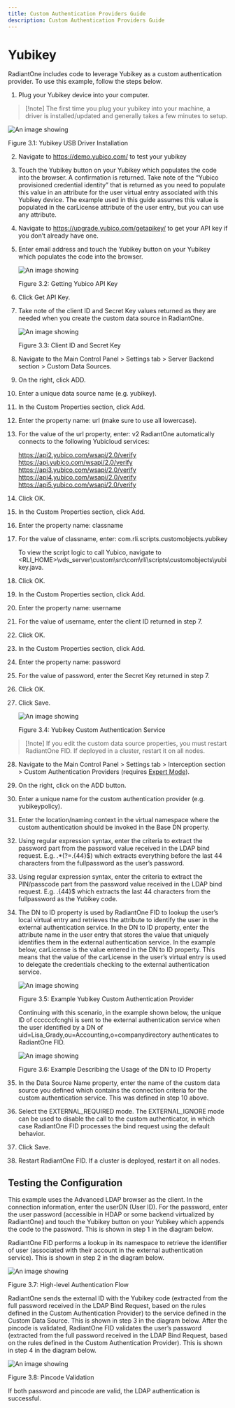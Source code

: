 ```yaml
---
title: Custom Authentication Providers Guide
description: Custom Authentication Providers Guide
---
```


# Yubikey

RadiantOne includes code to leverage Yubikey as a custom authentication provider. To use this example, follow the steps below.

1.	Plug your Yubikey device into your computer.

>[!note] The first time you plug your yubikey into your machine, a driver is installed/updated and generally takes a few minutes to setup.
 
  ![An image showing ](Media/Image3.1.jpg)

   Figure 3.1: Yubikey USB Driver Installation

2.	Navigate to https://demo.yubico.com/ to test your yubikey

3.	Touch the Yubikey button on your Yubikey which populates the code into the browser. A confirmation is returned. Take note of the “Yubico provisioned credential identity” that is returned as you need to populate this value in an attribute for the user virtual entry associated with this Yubikey device. The example used in this guide assumes this value is populated in the carLicense attribute of the user entry, but you can use any attribute.

4.	Navigate to https://upgrade.yubico.com/getapikey/ to get your API key if you don’t already have one.

5.	Enter email address and touch the Yubikey button on your Yubikey which populates the code into the browser.

    ![An image showing ](Media/Image3.2.jpg)

    Figure 3.2: Getting Yubico API Key

6.	Click Get API Key.

7.	Take note of the client ID and Secret Key values returned as they are needed when you create the custom data source in RadiantOne.

    ![An image showing ](Media/Image3.3.jpg)

    Figure 3.3: Client ID and Secret Key

8.	Navigate to the Main Control Panel > Settings tab > Server Backend section > Custom Data Sources.

9.	On the right, click ADD.

10.	Enter a unique data source name (e.g. yubikey).

11.	In the Custom Properties section, click Add.

12.	Enter the property name: url  (make sure to use all lowercase).

13.	For the value of the url property, enter: v2
RadiantOne automatically connects to the following Yubicloud services:

    https://api2.yubico.com/wsapi/2.0/verify
    <br> https://api.yubico.com/wsapi/2.0/verify
    <br> https://api3.yubico.com/wsapi/2.0/verify
    <br> https://api4.yubico.com/wsapi/2.0/verify
    <br> https://api5.yubico.com/wsapi/2.0/verify

14.	Click OK.

15.	In the Custom Properties section, click Add.

16.	Enter the property name: classname 

17.	For the value of classname, enter: com.rli.scripts.customobjects.yubikey

    To view the script logic to call Yubico, navigate to <RLI_HOME>\vds_server\custom\src\com\rli\scripts\customobjects\yubikey.java.

18.	Click OK.

19.	In the Custom Properties section, click Add. 

20.	Enter the property name: username

21.	For the value of username, enter the client ID returned in step 7.

22.	Click OK.

23.	In the Custom Properties section, click Add. 

24.	Enter the property name: password

25.	For the value of password, enter the Secret Key returned in step 7.

26.	Click OK.

27.	Click Save.

    ![An image showing ](Media/Image3.4.jpg)

    Figure 3.4: Yubikey Custom Authentication Service

>[!note] If you edit the custom data source properties, you must restart RadiantOne FID. If deployed in a cluster, restart it on all nodes.

28.	Navigate to the Main Control Panel > Settings tab > Interception section > Custom Authentication Providers (requires [Expert Mode](01-overview#expert-mode)).

29.	On the right, click on the ADD button.

30.	Enter a unique name for the custom authentication provider (e.g. yubikeypolicy).

31.	Enter the location/naming context in the virtual namespace where the custom authentication should be invoked in the Base DN property.

32.	Using regular expression syntax, enter the criteria to extract the password part from the password value received in the LDAP bind request. E.g.  .*(?=.{44}$)  which extracts everything before the last 44 characters from the fullpassword as the user’s password. 

33.	Using regular expression syntax, enter the criteria to extract the PIN/passcode part from the password value received in the LDAP bind request. E.g.   .{44}$  which extracts the last 44 characters from the fullpassword as the Yubikey code. 

34.	The DN to ID property is used by RadiantOne FID to lookup the user’s local virtual entry and retrieves the attribute to identify the user in the external authentication service. In the DN to ID property, enter the attribute name in the user entry that stores the value that uniquely identifies them in the external authentication service. In the example below, carLicense is the value entered in the DN to ID property. This means that the value of the carLicense in the user’s virtual entry is used to delegate the credentials checking to the external authentication service. 

    ![An image showing ](Media/Image3.5.jpg)

    Figure 3.5: Example Yubikey Custom Authentication Provider

    Continuing with this scenario, in the example shown below, the unique ID of ccccccfcnghi is sent to the external authentication service when the user identified by a DN of uid=Lisa_Grady,ou=Accounting,o=companydirectory authenticates to RadiantOne FID.

    ![An image showing ](Media/Image3.6.jpg)

    Figure 3.6: Example Describing the Usage of the DN to ID Property

35.	In the Data Source Name property, enter the name of the custom data source you defined which contains the connection criteria for the custom authentication service. This was defined in step 10 above.

36.	Select the EXTERNAL_REQUIRED mode. The EXTERNAL_IGNORE mode can be used to disable the call to the custom authenticator, in which case RadiantOne FID processes the bind request using the default behavior. 

37.	Click Save.

38.	Restart RadiantOne FID. If a cluster is deployed, restart it on all nodes.

## Testing the Configuration

This example uses the Advanced LDAP browser as the client.
In the connection information, enter the userDN (User ID). For the password, enter the user password (accessible in HDAP or some backend virtualized by RadiantOne) and touch the Yubikey button on your Yubikey which appends the code to the password. This is shown in step 1 in the diagram below.

RadiantOne FID performs a lookup in its namespace to retrieve the identifier of user (associated with their account in the external authentication service). This is shown in step 2 in the diagram below.

![An image showing ](Media/Image3.7.jpg)

Figure 3.7: High-level Authentication Flow

RadiantOne sends the external ID with the Yubikey code (extracted from the full password received in the LDAP Bind Request, based on the rules defined in the Custom Authentication Provider) to the service defined in the Custom Data Source. This is shown in step 3 in the diagram below.
After the pincode is validated, RadiantOne FID validates the user’s password (extracted from the full password received in the LDAP Bind Request, based on the rules defined in the Custom Authentication Provider). This is shown in step 4 in the diagram below.

![An image showing ](Media/Image3.8.jpg)

Figure 3.8: Pincode Validation

If both password and pincode are valid, the LDAP authentication is successful.

